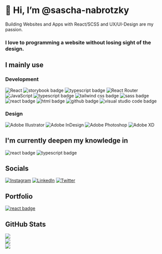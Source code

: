 # 👋 Hi, I’m @sascha-nabrotzky

Building Websites and Apps with React/SCSS and UX/UI-Design are my passion.

### I love to programming a website without losing sight of the design.

## I mainly use

### Development
![React](https://img.shields.io/badge/react-%2320232a.svg?style=for-the-badge&logo=react&logoColor=%2361DAFB) <img src="https://img.shields.io/badge/storybook-%2320232a?&style=for-the-badge&logo=storybook" alt="storybook badge" /> <img src="https://img.shields.io/badge/Typescript-%2320232a?&style=for-the-badge&logo=typescript" alt="typescript badge" /> ![React Router](https://img.shields.io/badge/React_Router-%2320232a?style=for-the-badge&logo=react-router) ![JavaScript](https://img.shields.io/badge/javascript-%2320232a.svg?style=for-the-badge&logo=javascript) <img src="https://img.shields.io/badge/Typescript-%2320232a?&style=for-the-badge&logo=typescript" alt="typescript badge" /> <img src="https://img.shields.io/badge/tailwindcss-%2320232a?&style=for-the-badge&logo=tailwindcss" alt="tailwind css badge" /> <img src="https://img.shields.io/badge/SCSS-%2320232a?&style=for-the-badge&logo=sass" alt="sass badge" />  <img src="https://img.shields.io/badge/CSS3-%2320232a?&style=for-the-badge&logo=css3" alt="react badge" /> <img src="https://img.shields.io/badge/HTML5-%2320232a?&style=for-the-badge&logo=html5" alt="html badge" />
<img src="https://img.shields.io/badge/GitHub-%2320232a?&style=for-the-badge&logo=github" alt="github badge" /> <img src="https://img.shields.io/badge/Visual Studio Code-%2320232a?&style=for-the-badge&logo=visual-studio-code" alt="visual studio code badge" />

### Design
![Adobe Illustrator](https://img.shields.io/badge/Illustrator-%2320232a?style=for-the-badge&logo=adobeillustrator) ![Adobe InDesign](https://img.shields.io/badge/InDesign-%2320232a?style=for-the-badge&logo=adobeindesign) ![Adobe Photoshop](https://img.shields.io/badge/Photoshop-%2320232a?style=for-the-badge&logo=adobephotoshop) ![Adobe XD](https://img.shields.io/badge/XD-%2320232a?style=for-the-badge&logo=Adobe%20XD)

## I'm currently deepen my knowledge in

<img src="https://img.shields.io/badge/React-%2320232a?&style=for-the-badge&logo=react" alt="react badge" /> <img src="https://img.shields.io/badge/Typescript-%2320232a?&style=for-the-badge&logo=typescript" alt="typescript badge" />

## Socials

[![Instagram](https://img.shields.io/badge/Instagram-%23E4405F.svg?logo=Instagram&logoColor=white)](https://instagram.com/sn.photo.de.sign) [![LinkedIn](https://img.shields.io/badge/LinkedIn-%230077B5.svg?logo=linkedin&logoColor=white)](https://linkedin.com/in/in/sascha-nabrotzky-b7429521a) [![Twitter](https://img.shields.io/badge/Twitter-%231DA1F2.svg?logo=Twitter&logoColor=white)](https://twitter.com/@Arrow_Function0) 

## Portfolio
[<img src="https://img.shields.io/badge/Website-blue?&style=for-the-badge&logo=website&logoColor=white" alt="react badge" />](https://sascha-nabrotzky.github.io/)

## GitHub Stats
![](https://github-readme-stats.vercel.app/api?username=sascha-nabrotzky&theme=dark&hide_border=false&include_all_commits=false&count_private=false)<br/> ![](https://github-readme-streak-stats.herokuapp.com/?user=sascha-nabrotzky&theme=dark&hide_border=false)<br/>
![](https://github-readme-stats.vercel.app/api/top-langs/?username=sascha-nabrotzky&theme=dark&hide_border=false&include_all_commits=false&count_private=false&layout=compact)
<!---
sascha-nabrotzky/sascha-nabrotzky is a ✨ special ✨ repository because its `README.md` (this file) appears on your GitHub profile.
You can click the Preview link to take a look at your changes.
--->
